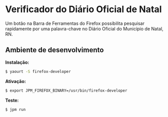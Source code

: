 # Verificador do Diário Oficial de Natal

Um botão na Barra de Ferramentas do Firefox possibilita pesquisar rapidamente por uma palavra-chave no Diário Oficial do Município de Natal, RN.

## Ambiente de desenvolvimento

**Instalação:**

```sh
$ yaourt -S firefox-developer
```

**Ativação:**

```sh
$ export JPM_FIREFOX_BINARY=/usr/bin/firefox-developer
```

**Teste:**

```sh
$ jpm run
```
